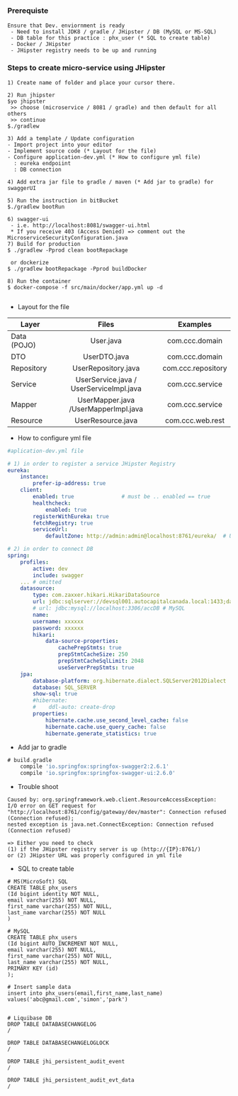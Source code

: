 
#

### Prerequiste

```
Ensure that Dev. enviornment is ready
 - Need to install JDK8 / gradle / JHipster / DB (MySQL or MS-SQL)
 - DB table for this practice : phx_user (* SQL to create table)
 - Docker / JHipster
 - JHipster registry needs to be up and running
```
 
### Steps to create micro-service using JHipster

```
1) Create name of folder and place your cursor there.

2) Run jhipster
$yo jhipster
 >> choose (microservice / 8081 / gradle) and then default for all others 
 >> continue
$./gradlew

3) Add a template / Update configuration
- Import project into your editor 
- Implement source code (* Layout for the file)
- Configure application-dev.yml (* How to configure yml file)
  : eureka endpoiint
  : DB connection

4) Add extra jar file to gradle / maven (* Add jar to gradle) for swaggerUI

5) Run the instruction in bitBucket
$./gradlew bootRun

6) swagger-ui
 - i.e. http://localhost:8081/swagger-ui.html
 * If you receive 403 (Access Denied) => comment out the MicroserviceSecurityConfiguration.java
7) Build for production
$ ./gradlew -Pprod clean bootRepackage

 or dockerize
$ ./gradlew bootRepackage -Pprod buildDocker

8) Run the container
$ docker-compose -f src/main/docker/app.yml up -d


```

* Layout for the file 

| Layer       | Files         | Examples|
| ------------- |:-------------:| :-------------:| 
| Data (POJO) | User.java  | com.ccc.domain | 
| DTO | UserDTO.java    | com.ccc.domain | 
| Repository      | UserRepository.java     | com.ccc.repository |
|Service     |  UserService.java / UserServiceImpl.java    |com.ccc.service | 
| Mapper | UserMapper.java /UserMapperImpl.java     | com.ccc.service | 
| Resource      |  UserResource.java  | com.ccc.web.rest|


* How to configure yml file 
```yml
#aplication-dev.yml file 

# 1) in order to register a service JHipster Registry
eureka:
    instance:
        prefer-ip-address: true
    client:
        enabled: true               # must be .. enabled == true
        healthcheck:
            enabled: true
        registerWithEureka: true
        fetchRegistry: true
        serviceUrl:
            defaultZone: http://admin:admin@localhost:8761/eureka/  # Update defaultZone accordingly

# 2) in order to connect DB
spring:
    profiles:
        active: dev
        include: swagger
    ... # omitted
    datasource:
        type: com.zaxxer.hikari.HikariDataSource
        url: jdbc:sqlserver://devsql001.autocapitalcanada.local:1433;databaseName=cccdev03;
        # url: jdbc:mysql://localhost:3306/accDB # MySQL
        name:
        username: xxxxxx
        password: xxxxxx
        hikari:
            data-source-properties:
                cachePrepStmts: true
                prepStmtCacheSize: 250
                prepStmtCacheSqlLimit: 2048
                useServerPrepStmts: true
    jpa:
        database-platform: org.hibernate.dialect.SQLServer2012Dialect
        database: SQL_SERVER
        show-sql: true
        #hibernate:
        #    ddl-auto: create-drop
        properties:
            hibernate.cache.use_second_level_cache: false
            hibernate.cache.use_query_cache: false
            hibernate.generate_statistics: true            
```

* Add jar to gradle
```gradle
# build.gradle
    compile 'io.springfox:springfox-swagger2:2.6.1'
    compile 'io.springfox:springfox-swagger-ui:2.6.0'
```

* Trouble shoot 
```
Caused by: org.springframework.web.client.ResourceAccessException: 
I/O error on GET request for "http://localhost:8761/config/gateway/dev/master": Connection refused (Connection refused);
nested exception is java.net.ConnectException: Connection refused (Connection refused)

=> Either you need to check 
(1) if the JHipster registry server is up (http://{IP}:8761/)
or (2) JHipster URL was properly configured in yml file
```

* SQL to create table
```mysql
# MS(MicroSoft) SQL
CREATE TABLE phx_users
(Id bigint identity NOT NULL,
email varchar(255) NOT NULL,
first_name varchar(255) NOT NULL,
last_name varchar(255) NOT NULL
)

# MySQL
CREATE TABLE phx_users
(Id bigint AUTO_INCREMENT NOT NULL,
email varchar(255) NOT NULL,
first_name varchar(255) NOT NULL,
last_name varchar(255) NOT NULL,
PRIMARY KEY (id)
);

# Insert sample data
insert into phx_users(email,first_name,last_name) values('abc@gmail.com','simon','park')


# Liquibase DB
DROP TABLE DATABASECHANGELOG
/

DROP TABLE DATABASECHANGELOGLOCK
/

DROP TABLE jhi_persistent_audit_event
/

DROP TABLE jhi_persistent_audit_evt_data
/

```
